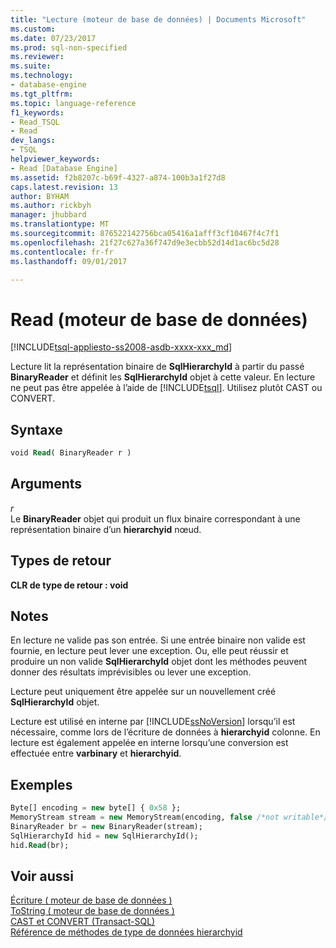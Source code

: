 ```yaml
---
title: "Lecture (moteur de base de données) | Documents Microsoft"
ms.custom: 
ms.date: 07/23/2017
ms.prod: sql-non-specified
ms.reviewer: 
ms.suite: 
ms.technology:
- database-engine
ms.tgt_pltfrm: 
ms.topic: language-reference
f1_keywords:
- Read_TSQL
- Read
dev_langs:
- TSQL
helpviewer_keywords:
- Read [Database Engine]
ms.assetid: f2b8207c-b69f-4327-a874-100b3a1f27d8
caps.latest.revision: 13
author: BYHAM
ms.author: rickbyh
manager: jhubbard
ms.translationtype: MT
ms.sourcegitcommit: 876522142756bca05416a1afff3cf10467f4c7f1
ms.openlocfilehash: 21f27c627a36f747d9e3ecbb52d14d1ac6bc5d28
ms.contentlocale: fr-fr
ms.lasthandoff: 09/01/2017

---
```

# <a name="read-database-engine"></a>Read (moteur de base de données)
[!INCLUDE[tsql-appliesto-ss2008-asdb-xxxx-xxx_md](../../includes/tsql-appliesto-ss2008-asdb-xxxx-xxx-md.md)]

Lecture lit la représentation binaire de **SqlHierarchyId** à partir du passé **BinaryReader** et définit les **SqlHierarchyId** objet à cette valeur. En lecture ne peut pas être appelée à l’aide de [!INCLUDE[tsql](../../includes/tsql-md.md)]. Utilisez plutôt CAST ou CONVERT.
  
## <a name="syntax"></a>Syntaxe  
  
```sql
void Read( BinaryReader r )   
```  
  
## <a name="arguments"></a>Arguments  
*r*  
 Le **BinaryReader** objet qui produit un flux binaire correspondant à une représentation binaire d’un **hierarchyid** nœud.  
  
## <a name="return-types"></a>Types de retour
 **CLR de type de retour : void**  
  
## <a name="remarks"></a>Notes  
 En lecture ne valide pas son entrée. Si une entrée binaire non valide est fournie, en lecture peut lever une exception. Ou, elle peut réussir et produire un non valide **SqlHierarchyId** objet dont les méthodes peuvent donner des résultats imprévisibles ou lever une exception.  
  
 Lecture peut uniquement être appelée sur un nouvellement créé **SqlHierarchyId** objet.  
  
 Lecture est utilisé en interne par [!INCLUDE[ssNoVersion](../../includes/ssnoversion-md.md)] lorsqu’il est nécessaire, comme lors de l’écriture de données à **hierarchyid** colonne. En lecture est également appelée en interne lorsqu’une conversion est effectuée entre **varbinary** et **hierarchyid**.  
  
## <a name="examples"></a>Exemples  
  
```sql
Byte[] encoding = new byte[] { 0x58 };  
MemoryStream stream = new MemoryStream(encoding, false /*not writable*/);  
BinaryReader br = new BinaryReader(stream);  
SqlHierarchyId hid = new SqlHierarchyId();  
hid.Read(br);   
```  
  
## <a name="see-also"></a>Voir aussi  
[Écriture &#40; moteur de base de données &#41;](../../t-sql/data-types/write-database-engine.md)  
[ToString &#40; moteur de base de données &#41;](../../t-sql/data-types/tostring-database-engine.md)  
[CAST et CONVERT &#40;Transact-SQL&#41;](../../t-sql/functions/cast-and-convert-transact-sql.md)  
[Référence de méthodes de type de données hierarchyid](http://msdn.microsoft.com/library/01a050f5-7580-4d5f-807c-7f11423cbb06)
  
  

